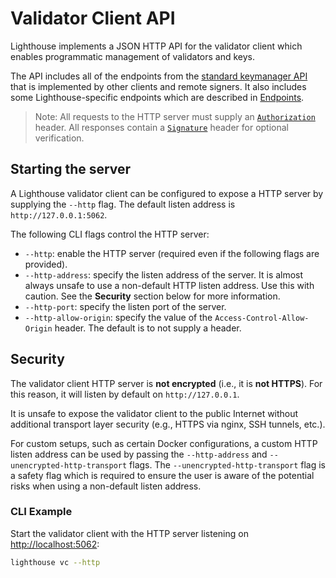 # Validator Client API

Lighthouse implements a JSON HTTP API for the validator client which enables programmatic management
of validators and keys.

The API includes all of the endpoints from the [standard keymanager
API](https://ethereum.github.io/keymanager-APIs/) that is implemented by other clients and remote
signers. It also includes some Lighthouse-specific endpoints which are described in
[Endpoints](./api-vc-endpoints.md).

> Note: All requests to the HTTP server must supply an
> [`Authorization`](./api-vc-auth-header.md) header. All responses contain a
> [`Signature`](./api-vc-sig-header.md) header for optional verification.

## Starting the server

A Lighthouse validator client can be configured to expose a HTTP server by supplying the `--http` flag. The default listen address is `http://127.0.0.1:5062`.

The following CLI flags control the HTTP server:

- `--http`: enable the HTTP server (required even if the following flags are
 provided).
- `--http-address`: specify the listen address of the server. It is almost always unsafe to use a non-default HTTP listen address. Use this with caution. See the  **Security** section below for more information.
- `--http-port`: specify the listen port of the server.
- `--http-allow-origin`: specify the value of the `Access-Control-Allow-Origin`
  header. The default is to not supply a header.

## Security

The validator client HTTP server is **not encrypted** (i.e., it is **not HTTPS**). For
this reason, it will listen by default on `http://127.0.0.1`.

It is unsafe to expose the validator client to the public Internet without
additional transport layer security (e.g., HTTPS via nginx, SSH tunnels, etc.).

For custom setups, such as certain Docker configurations, a custom HTTP listen address can be used by passing the `--http-address` and `--unencrypted-http-transport` flags. The `--unencrypted-http-transport` flag is a safety flag which is required to ensure the user is aware of the potential risks when using a non-default listen address.

### CLI Example

Start the validator client with the HTTP server listening on [http://localhost:5062](http://localhost:5062):

```bash
lighthouse vc --http
```
